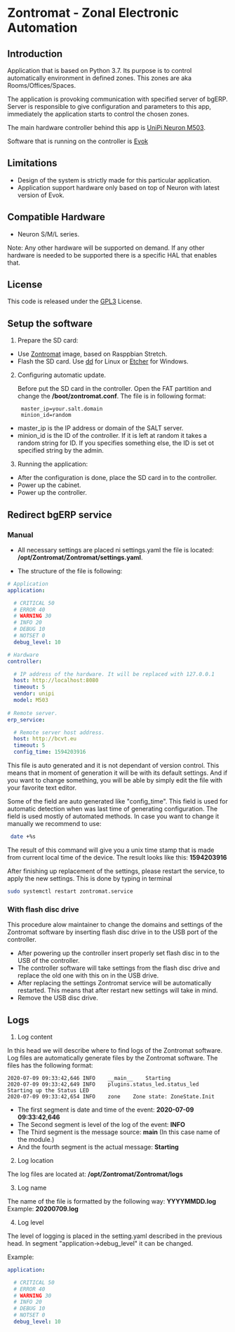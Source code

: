 # Zontromat - Zonal Electronic Automation

## Introduction

Application that is based on Python 3.7.
Its purpose is to control automatically environment in defined zones.
This zones are aka Rooms/Offices/Spaces.

The application is provoking communication with specified server of bgERP.
Server is responsible to give configuration and parameters to this app,
immediately the application starts to control the chosen zones.

The main hardware controller behind this app is [UniPi Neuron M503](https://www.unipi.technology/unipi-neuron-m503-p104).

Software that is running on the controller is [Evok](https://www.unipi.technology/products/evok-47)

## Limitations

- Design of the system is strictly made for this particular application.
- Application support hardware only based on top of Neuron with latest version of Evok.

## Compatible Hardware

- Neuron S/M/L series.

Note: Any other hardware will be supported on demand. If any other hardware is needed to be supported there is a specific HAL that enables that.

## License

This code is released under the [GPL3](https://www.gnu.org/licenses/gpl-3.0.html) License.

## Setup the software

1. Prepare the SD card:

- Use [Zontromat]() image, based on Rasppbian Stretch.
- Flash the SD card. Use [dd](http://man7.org/linux/man-pages/man1/dd.1.html) for Linux or [Etcher](https://www.balena.io/etcher/) for Windows.

2. Configuring automatic update.

    Before put the SD card in the controller.
Open the FAT partition and change the **/boot/zontromat.conf**.
The file is in following format:

        master_ip=your.salt.domain
        minion_id=random

 - master_ip is the IP address or domain of the SALT server.
 - minion_id is the ID of the controller. If it is left at random it takes a random string for ID. If you specifies something else, the ID is set ot specified string by the admin.

 3. Running the application:

- After the configuration is done, place the SD card in to the controller.
- Power up the cabinet.
- Power up the controller.

## Redirect bgERP service

### Manual

 - All necessary settings are placed ni settings.yaml the file is located: **/opt/Zontromat/Zontromat/settings.yaml**.

 - The structure of the file is following:

```yaml
# Application
application:

  # CRITICAL 50
  # ERROR 40
  # WARNING 30
  # INFO 20
  # DEBUG 10
  # NOTSET 0
  debug_level: 10

# Hardware
controller:

  # IP address of the hardware. It will be replaced with 127.0.0.1
  host: http://localhost:8080
  timeout: 5
  vendor: unipi
  model: M503
  
# Remote server.
erp_service:

  # Remote server host address.
  host: http://bcvt.eu
  timeout: 5
  config_time: 1594203916

```
This file is auto generated and it is not dependant of version control.
This means that in moment of generation it will be with its default settings. And if you want to change something, you will be able by simply edit the file with your favorite text editor.

Some of the field are auto generated like "config_time". This field is used for automatic detection when was last time of generating configuration. The field is used mostly of automated methods. In case you want to change it manually we recommend to use:

```sh
 date +%s
```

The result of this command will give you a unix time stamp that is made from current local time of the device. The result looks like this: **1594203916**

After finishing up replacement of the settings, please restart the service, to apply the new settings. This is done by typing in terminal

```sh
sudo systemctl restart zontromat.service
```

### With flash disc drive

This procedure alow maintainer to change the domains and settings of the Zontromat software by inserting flash disc drive in to the USB port of the controller.

 - After powering up the controller insert properly set flash disc in to the USB of the controller.
 - The controller software will take settings from the flash disc drive and replace the old one with this on in the USB drive.
 - After replacing the settings Zontromat service will be automatically restarted. This means that after restart new settings will take in mind.
 - Remove the USB disc drive.

## Logs

1. Log content

In this head we will describe where to find logs of the Zontromat software.
Log files are automatically generate files by the Zontromat software.
The files has the following format:

```log
2020-07-09 09:33:42,646	INFO	__main__	Starting
2020-07-09 09:33:42,649	INFO	plugins.status_led.status_led	Starting up the Status LED
2020-07-09 09:33:42,654	INFO	zone	Zone state: ZoneState.Init
```

 - The first segment is date and time of the event: **2020-07-09 09:33:42,646**
 - The Second segment is level of the log of the event: **INFO**
 - The Third segment is the message source: **__main__**
(In this case name of the module.)
 - And the fourth segment is the actual message: **Starting**

2. Log location

The log files are located at: **/opt/Zontromat/Zontromat/logs**

3. Log name

The name of the file is formatted by the following way: **YYYYMMDD.log**
Example: **20200709.log**

4. Log level

The level of logging is placed in the setting.yaml described in the previous head. In segment "application->debug_level" it can be changed.

Example:

```yaml
application:

  # CRITICAL 50
  # ERROR 40
  # WARNING 30
  # INFO 20
  # DEBUG 10
  # NOTSET 0
  debug_level: 10
```
